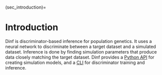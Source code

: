 (sec_introduction)=
# Introduction

Dinf is discriminator-based inference for population genetics.
It uses a neural network to discriminate between a target dataset
and a simulated dataset.
Inference is done by finding simulation parameters that produce
data closely matching the target dataset.
Dinf provides a [Python API](sec_api) for creating simulation models,
and a [CLI](sec_cli) for discriminator training and inference.
